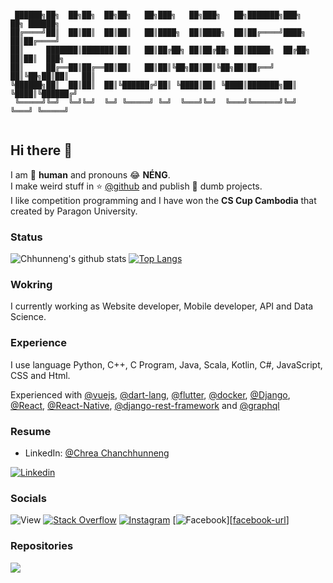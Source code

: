 ```

 ██████╗██╗  ██╗██╗  ██╗██╗   ██╗███╗   ██╗███╗   ██╗███████╗███╗   ██╗ ██████╗ 
██╔════╝██║  ██║██║  ██║██║   ██║████╗  ██║████╗  ██║██╔════╝████╗  ██║██╔════╝ 
██║     ███████║███████║██║   ██║██╔██╗ ██║██╔██╗ ██║█████╗  ██╔██╗ ██║██║  ███╗
██║     ██╔══██║██╔══██║██║   ██║██║╚██╗██║██║╚██╗██║██╔══╝  ██║╚██╗██║██║   ██║
╚██████╗██║  ██║██║  ██║╚██████╔╝██║ ╚████║██║ ╚████║███████╗██║ ╚████║╚██████╔╝
 ╚═════╝╚═╝  ╚═╝╚═╝  ╚═╝ ╚═════╝ ╚═╝  ╚═══╝╚═╝  ╚═══╝╚══════╝╚═╝  ╚═══╝ ╚═════╝ 
                                                                                
```
## Hi there 👋

I am 🤖 **human** and pronouns 😂 **NÉNG**.  
I make weird stuff in ⭐️ [@github](https://github.com/Chhunneng) and publish 🤪 dumb projects.  
I like competition programming and I have won the **CS Cup Cambodia** that created by Paragon University.
### Status 
![Chhunneng's github stats](https://github-readme-stats.vercel.app/api?username=Chhunneng&show_icons=true&theme=radical)
[![Top Langs](https://github-readme-stats.vercel.app/api/top-langs/?username=Chhunneng&layout=compact&theme=tokyonight)](https://github-readme-stats.vercel.app/api/top-langs/?username=Chhunneng&layout=compact&theme=tokyonight)
### Wokring
I currently working as Website developer, Mobile developer, API and Data Science.

### Experience
I use language Python, C++, C Program, Java, Scala, Kotlin, C#, JavaScript, CSS and Html.

Experienced with [@vuejs](http://github.com/vuejs), [@dart-lang](http://github.com/dart-lang), [@flutter](http://github.com/flutter), [@docker](http://github.com/docker), [@Django](https://github.com/django), [@React](https://github.com/facebook/react), [@React-Native](https://github.com/facebook/react-native), [@django-rest-framework](https://github.com/encode/django-rest-framework) and [@graphql](https://github.com/topics/graphql)

### Resume
- LinkedIn: [@Chrea Chanchhunneng][linkedin-url]

[![Linkedin](https://img.shields.io/badge/LinkedIn-blue.svg?style=for-the-badge&logo=linkedin)](https://www.linkedin.com/in/chrea-chanchhunneng-11a833168/)

### Socials
![View](https://img.shields.io/github/watchers/Chhunneng/Chhunneng.svg)
[![Stack Overflow](https://img.shields.io/badge/Stack_Overflow-FE7A16?style=for-the-badge&logo=stack-overflow&logoColor=white)][stackoverflow-url]
[![Instagram](https://img.shields.io/badge/Instagram-E4405F?style=for-the-badge&logo=instagram&logoColor=white)][instagram-url]
[![Facebook](https://img.shields.io/badge/Facebook-1877F2?style=for-the-badge&logo=facebook&logoColor=white)][[facebook-url]]
### Repositories
<a href="https://github.com/Chhunneng/competitive-companion">
 <img align="left" src="https://github-readme-stats.vercel.app/api/pin/?username=Chhunneng&repo=competitive-companion&theme=radical" />
</a>

<!-- Links -->
[stackoverflow-url]: https://stackoverflow.com/users/11146261/chanchhunneng-chrea
[instagram-url]: https://www.instagram.com/chhunneng.heart
[linkedin-url]: https://www.linkedin.com/in/chrea-chanchhunneng-11a833168/
[facebook-url]: https://www.fb.com/chhunneng.nicky
